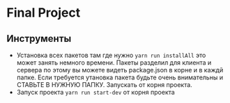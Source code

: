 # Final Project
## Инструменты

 - Установка всех пакетов там где нужно `yarn run installAll`  это может занять немного времени. Пакеты разделил для клиента и сервера по этому вы можете видеть package.json в корне и в каждй папке. Если требуется утановка пакета будьте очень внимательны и СТАВЬТЕ В НУЖНУЮ ПАПКУ. Запускать от корня проекта.
 - Запуск проекта `yarn run start-dev` от корня проекта